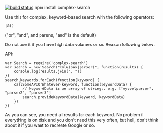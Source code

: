 [![build status](https://secure.travis-ci.org/thejh/node-complex-search.png)](http://travis-ci.org/thejh/node-complex-search)
    npm install complex-search

Use this for complex, keyword-based search with the following operators:

    |&()

("or", "and", and parens, "and" is the default)

Do not use it if you have high data volumes or so. Reason following below:

API:

    var Search = require('complex-search')
    var search = new Search("xml&(sax|parser)", function(results) {
        console.log(results.join(", "))
    })
    search.keywords.forEach(function(keyword) {
        callSomeAPIOrWhatever(keyword, function(keywordData) {
            // keywordData is an array of strings, e.g. ["mycoolparser", "parser2", "parser3"]
            search.provideKeywordData(keyword, keywordData)
        })
    })

As you can see, you need all results for each keyword. No problem if everything is on disk and you don't need this very often, but hell, don't think about it if you want to recreate Google or so.
